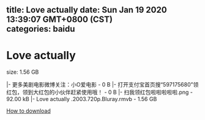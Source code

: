 
title: Love actually
date: Sun Jan 19 2020 13:39:07 GMT+0800 (CST)    
categories: baidu
---

# Love actually
size: 1.56 GB
 
 
|- 更多美剧电影微博关注：小O爱电影 - 0 B
|- 打开支付宝首页搜“597175680”领红包，领到大红包的小伙伴赶紧使用哦！ - 0 B
|- 扫我领红包啦啦啦啦啦.png - 92.00 kB
|- Love actually .2003.720p.Bluray.rmvb - 1.56 GB

[How to download](https://bpcam.bemobtrk.com/go/2ceec3aa-1ca2-46d6-b9ff-aaa5c184517c?jno=3166)